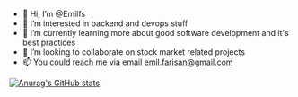 - 👋 Hi, I’m @Emilfs
- 👀 I’m interested in backend and devops stuff
- 🌱 I’m currently learning more about good software development and it's best practices
- 💞️ I’m looking to collaborate on stock market related projects
- 📫 You could reach me via email emil.farisan@gmail.com

[![Anurag's GitHub stats](https://github-readme-stats.vercel.app/api?username=Emilfs)](https://github.com/anuraghazra/github-readme-stats)

<!---
Emilfs/Emilfs is a ✨ special ✨ repository because its `README.md` (this file) appears on your GitHub profile.
You can click the Preview link to take a look at your changes.
--->
